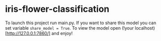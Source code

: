 # iris-flower-classification
To launch this project run main.py. If you want to share this model you can set variable `share_model = True`. To view the model open (!your localhost)[http://127.0.0.1:7860/] and enjoy!
